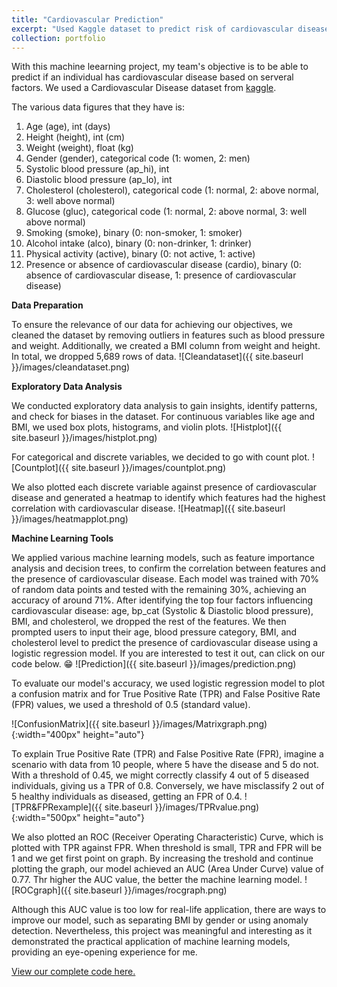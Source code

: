 ```yaml
---
title: "Cardiovascular Prediction"
excerpt: "Used Kaggle dataset to predict risk of cardiovascular disease using machine learning tools <br/><img src='/aboutme/images/cardiovascularpic.jpg' style='width:300px; height:auto;'>"
collection: portfolio
---
```


With this machine leearning project, my team's objective is to be able to predict if an individual has cardiovascular disease based on serveral factors. We used a Cardiovascular Disease dataset from [kaggle](https://www.kaggle.com/datasets/sulianova/cardiovascular-disease-dataset).

The various data figures that they have is:
1. Age (age), int (days)
2. Height (height), int (cm)
3. Weight (weight), float (kg)
4. Gender (gender), categorical code (1: women, 2: men)
5. Systolic blood pressure (ap_hi), int
6. Diastolic blood pressure (ap_lo), int
7. Cholesterol (cholesterol), categorical code (1: normal, 2: above normal, 3: well above normal)
8. Glucose (gluc), categorical code (1: normal, 2: above normal, 3: well above normal)
9. Smoking (smoke), binary (0: non-smoker, 1: smoker)
10. Alcohol intake (alco), binary (0: non-drinker, 1: drinker)
11. Physical activity (active), binary (0: not active, 1: active)
12. Presence or absence of cardiovascular disease (cardio), binary (0: absence of cardiovascular disease, 1: presence of cardiovascular disease)

**Data Preparation**

To ensure the relevance of our data for achieving our objectives, we cleaned the dataset by removing outliers in features such as blood pressure and weight. Additionally, we created a BMI column from weight and height. In total, we dropped 5,689 rows of data.
![Cleandataset]({{ site.baseurl }}/images/cleandataset.png)

**Exploratory Data Analysis**

We conducted exploratory data analysis to gain insights, identify patterns, and check for biases in the dataset. For continuous variables like age and BMI, we used box plots, histograms, and violin plots. 
![Histplot]({{ site.baseurl }}/images/histplot.png)

For categorical and discrete variables, we decided to go with count plot.
![Countplot]({{ site.baseurl }}/images/countplot.png)

We also plotted each discrete variable against presence of cardiovascular disease and generated a heatmap to identify which features had the highest correlation with cardiovascular disease.
![Heatmap]({{ site.baseurl }}/images/heatmapplot.png)

**Machine Learning Tools**

We applied various machine learning models, such as feature importance analysis and decision trees, to confirm the correlation between features and the presence of cardiovascular disease. Each model was trained with 70% of random data points and tested with the remaining 30%, achieving an accuracy of around 71%.
After identifying the top four factors influencing cardiovascular disease: age, bp_cat (Systolic & Diastolic blood pressure), BMI, and cholesterol, we dropped the rest of the features. We then prompted users to input their age, blood pressure category, BMI, and cholesterol level to predict the presence of cardiovascular disease using a logistic regression model. If you are interested to test it out, can click on our code below. 😁
![Prediction]({{ site.baseurl }}/images/prediction.png)

To evaluate our model's accuracy, we used logistic regression model to plot a confusion matrix and for True Positive Rate (TPR) and False Positive Rate (FPR) values, we used a threshold of 0.5 (standard value).

![ConfusionMatrix]({{ site.baseurl }}/images/Matrixgraph.png){:width="400px" height="auto"}

To explain True Positive Rate (TPR) and False Positive Rate (FPR), imagine a scenario with data from 10 people, where 5 have the disease and 5 do not. With a threshold of 0.45, we might correctly classify 4 out of 5 diseased individuals, giving us a TPR of 0.8. Conversely, we have misclassify 2 out of 5 healthy individuals as diseased, getting an FPR of 0.4.
![TPR&FPRexample]({{ site.baseurl }}/images/TPRvalue.png){:width="500px" height="auto"}

We also plotted an ROC (Receiver Operating Characteristic) Curve, which is plotted with TPR against FPR. When threshold is small, TPR and FPR will be 1 and we get first point on graph. By increasing the treshold and continue plotting the graph, our model achieved an AUC (Area Under Curve) value of 0.77. Thr higher the AUC value, the better the machine learning model.
![ROCgraph]({{ site.baseurl }}/images/rocgraph.png)

Although this AUC value is too low for real-life application, there are ways to improve our model, such as separating BMI by gender or using anomaly detection. Nevertheless, this project was meaningful and interesting as it demonstrated the practical application of machine learning models, providing an eye-opening experience for me.

[View our complete code here.](https://github.com/h-wenxuan/cardiovascular-prediction/blob/main/CardiovascularPrediction.ipynb)
